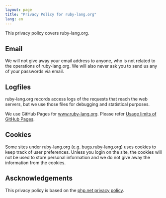 ```yaml
---
layout: page
title: "Privacy Policy for ruby-lang.org"
lang: en
---
```


This privacy policy covers ruby-lang.org.

## Email

We will not give away your email address to anyone, who is not related to the operations of ruby-lang.org. We will also never ask you to send us any of your passwords via email.

## Logfiles

ruby-lang.org records access logs of the requests that reach the web servers, but we use those files for debugging and statistical purposes.

We use GitHub Pages for www.ruby-lang.org. Please refer [Usage limits of GitHub Pages](https://docs.github.com/en/pages/getting-started-with-github-pages/about-github-pages#data-collection).

## Cookies

Some sites under ruby-lang.org (e.g. bugs.ruby-lang.org) uses cookies to keep track of user preferences. Unless you login on the site, the cookies will not be used to store personal information and we do not give away the information from the cookies.

## Ascknowledgements

This privacy policy is based on the [php.net privacy policy](https://www.php.net/privacy.php).
